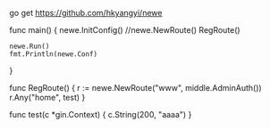 go get https://github.com/hkyangyi/newe


func main() {
	newe.InitConfig()
	//newe.NewRoute()
	RegRoute()

	newe.Run()
	fmt.Println(newe.Conf)
}

func RegRoute() {
	r := newe.NewRoute("www", middle.AdminAuth())
	r.Any("home", test)
}

func test(c *gin.Context) {
	c.String(200, "aaaa")
}
